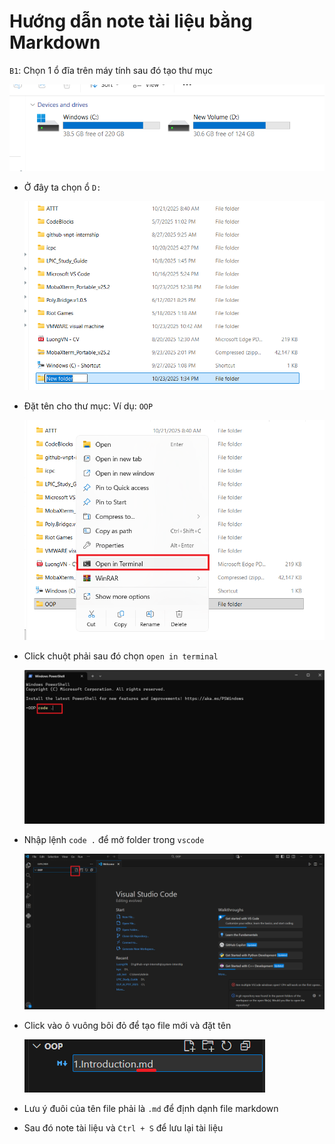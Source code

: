 # Hướng dẫn note tài liệu bằng Markdown

`B1`: Chọn 1 ổ đĩa trên máy tính sau đó tạo thư mục

![alt text](./images/01.png)

- Ở đây ta chọn ổ `D:`

  ![alt text](./images/02.png)

- Đặt tên cho thư mục: Ví dụ: `OOP`

  ![alt text](./images/03.png)

- Click chuột phải sau đó chọn `open in terminal`

  ![alt text](./images/04.png)

- Nhập lệnh `code .` để mở folder trong `vscode`

  ![alt text](./images/05.png)

- Click vào ô vuông bôi đỏ để tạo file mới và đặt tên

  ![alt text](./images/06.png)

- Lưu ý đuôi của tên file phải là `.md` để định dạnh file markdown

- Sau đó note tài liệu và `Ctrl + S` để lưu lại tài liệu